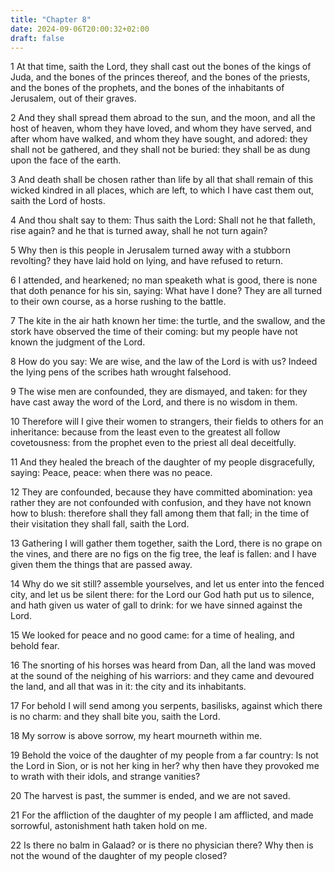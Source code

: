 ```yaml
---
title: "Chapter 8"
date: 2024-09-06T20:00:32+02:00
draft: false
---
```



1 At that time, saith the Lord, they shall cast out the bones of the kings of Juda, and the bones of the princes thereof, and the bones of the priests, and the bones of the prophets, and the bones of the inhabitants of Jerusalem, out of their graves.

2 And they shall spread them abroad to the sun, and the moon, and all the host of heaven, whom they have loved, and whom they have served, and after whom have walked, and whom they have sought, and adored: they shall not be gathered, and they shall not be buried: they shall be as dung upon the face of the earth.

3 And death shall be chosen rather than life by all that shall remain of this wicked kindred in all places, which are left, to which I have cast them out, saith the Lord of hosts.

4 And thou shalt say to them: Thus saith the Lord: Shall not he that falleth, rise again? and he that is turned away, shall he not turn again?

5 Why then is this people in Jerusalem turned away with a stubborn revolting? they have laid hold on lying, and have refused to return.

6 I attended, and hearkened; no man speaketh what is good, there is none that doth penance for his sin, saying: What have I done? They are all turned to their own course, as a horse rushing to the battle.

7 The kite in the air hath known her time: the turtle, and the swallow, and the stork have observed the time of their coming: but my people have not known the judgment of the Lord.

8 How do you say: We are wise, and the law of the Lord is with us? Indeed the lying pens of the scribes hath wrought falsehood.

9 The wise men are confounded, they are dismayed, and taken: for they have cast away the word of the Lord, and there is no wisdom in them.

10 Therefore will I give their women to strangers, their fields to others for an inheritance: because from the least even to the greatest all follow covetousness: from the prophet even to the priest all deal deceitfully.

11 And they healed the breach of the daughter of my people disgracefully, saying: Peace, peace: when there was no peace.

12 They are confounded, because they have committed abomination: yea rather they are not confounded with confusion, and they have not known how to blush: therefore shall they fall among them that fall; in the time of their visitation they shall fall, saith the Lord.

13 Gathering I will gather them together, saith the Lord, there is no grape on the vines, and there are no figs on the fig tree, the leaf is fallen: and I have given them the things that are passed away.

14 Why do we sit still? assemble yourselves, and let us enter into the fenced city, and let us be silent there: for the Lord our God hath put us to silence, and hath given us water of gall to drink: for we have sinned against the Lord.

15 We looked for peace and no good came: for a time of healing, and behold fear.

16 The snorting of his horses was heard from Dan, all the land was moved at the sound of the neighing of his warriors: and they came and devoured the land, and all that was in it: the city and its inhabitants.

17 For behold I will send among you serpents, basilisks, against which there is no charm: and they shall bite you, saith the Lord.

18 My sorrow is above sorrow, my heart mourneth within me.

19 Behold the voice of the daughter of my people from a far country: Is not the Lord in Sion, or is not her king in her? why then have they provoked me to wrath with their idols, and strange vanities?

20 The harvest is past, the summer is ended, and we are not saved.

21 For the affliction of the daughter of my people I am afflicted, and made sorrowful, astonishment hath taken hold on me.

22 Is there no balm in Galaad? or is there no physician there? Why then is not the wound of the daughter of my people closed?

